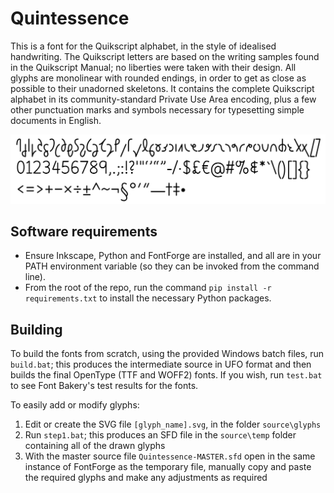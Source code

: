 # Quintessence

This is a font for the Quikscript alphabet, in the style of idealised handwriting. The Quikscript letters are based on the writing samples found in the Quikscript Manual; no liberties were taken with their design. All glyphs are monolinear with rounded endings, in order to get as close as possible to their unadorned skeletons. It contains the complete Quikscript alphabet in its community-standard Private Use Area encoding, plus a few other punctuation marks and symbols necessary for typesetting simple documents in English.

![sample image](example_v1.png)

## Software requirements

- Ensure Inkscape, Python and FontForge are installed, and all are in your PATH environment variable (so they can be invoked from the command line).
- From the root of the repo, run the command `pip install -r requirements.txt` to install the necessary Python packages.

## Building

To build the fonts from scratch, using the provided Windows batch files, run `build.bat`; this produces the intermediate source in UFO format and then builds the final OpenType (TTF and WOFF2) fonts. If you wish, run `test.bat` to see Font Bakery's test results for the fonts.

To easily add or modify glyphs:

1. Edit or create the SVG file `[glyph_name].svg`, in the folder `source\glyphs`
2. Run `step1.bat`; this produces an SFD file in the `source\temp` folder containing all of the drawn glyphs
3. With the master source file `Quintessence-MASTER.sfd` open in the same instance of FontForge as the temporary file, manually copy and paste the required glyphs and make any adjustments as required